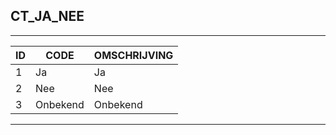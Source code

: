 ## CT_JA_NEE

***

|ID        	|CODE          	|OMSCHRIJVING	|                                                           
|------   	|----          	|-----    		|                                                           
|1			|Ja				|Ja				|
|2			|Nee			|Nee			|
|3			|Onbekend		|Onbekend		|

***

